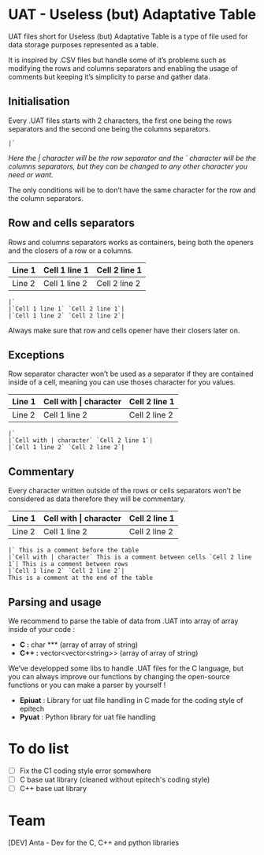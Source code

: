# UAT - Useless (but) Adaptative Table

UAT files short for Useless (but) Adaptative Table is a type of file used for data storage purposes represented as a table.

It is inspired by .CSV files but handle some of it’s problems such as modifying the rows and columns separators and enabling the usage of comments but keeping it’s simplicity to parse and gather data.

## Initialisation

Every .UAT files starts with 2 characters, the first one being the rows separators and the second one being the columns separators.

```uat
|`
```

*Here the | character will be the row separator and the ` character will be the columns separators, but they can be changed to any other character you need or want.*

The only conditions will be to don’t have the same character for the row and the column separators.

## Row and cells separators

Rows and columns separators works as containers, being both the openers and the closers of a row or a columns.

| Line 1 | Cell 1 line 1 | Cell 2 line 1 |
| --- | --- | --- |
| Line 2 | Cell 1 line 2 | Cell 2 line 2 |

```uat
|`
|`Cell 1 line 1` `Cell 2 line 1`|
|`Cell 1 line 2` `Cell 2 line 2`|
```

Always make sure that row and cells opener have their closers later on.

## Exceptions

Row separator character won’t be used as a separator if they are contained inside of a cell, meaning you can use thoses character for you values.

| Line 1 | Cell with \| character | Cell 2 line 1 |
| --- | --- | --- |
| Line 2 | Cell 1 line 2 | Cell 2 line 2 |

```uat
|`
|`Cell with | character` `Cell 2 line 1`|
|`Cell 1 line 2` `Cell 2 line 2`|
```

## Commentary

Every character written outside of the rows or cells separators won’t be considered as data therefore they will be commentary.

| Line 1 | Cell with \| character | Cell 2 line 1 |
| --- | --- | --- |
| Line 2 | Cell 1 line 2 | Cell 2 line 2 |

```uat
|` This is a comment before the table
|`Cell with | character` This is a comment between cells `Cell 2 line 1`| This is a comment between rows
|`Cell 1 line 2` `Cell 2 line 2`|
This is a comment at the end of the table
```

## Parsing and usage

We recommend to parse the table of data from .UAT into array of array inside of your code :

- **C :** char *** (array of array of string)
- **C++ :** vector<vector\<string>> (array of array of string)

We’ve developped some libs to handle .UAT files for the C language, but you can always improve our functions by changing the open-source functions or you can make a parser by yourself !

- **Epiuat** : Library for uat file handling in C made for the coding style of epitech
- **Pyuat** : Python library for uat file handling

# To do list

- [ ]  Fix the C1 coding style error somewhere
- [ ]  C base uat library (cleaned without epitech's coding style)
- [ ]  C++ base uat library

# Team

[DEV] Anta - Dev for the C, C++ and python libraries
